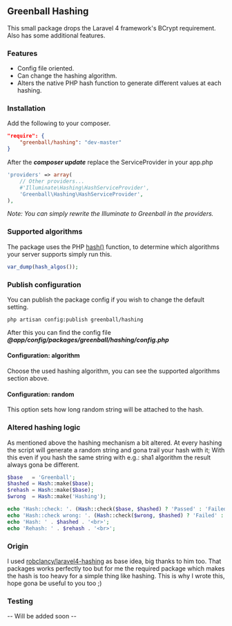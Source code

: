 ## Greenball Hashing

This small package drops the Laravel 4 framework's BCrypt requirement. Also has some additional features.

### Features
+ Config file oriented.
+ Can change the hashing algorithm.
+ Alters the native PHP hash function to generate different values at each hashing.
### Installation
Add the following to your composer.
```json
"require": {
	"greenball/hashing": "dev-master"
}
```
After the ***composer update*** replace the ServiceProvider in your app.php
```php
'providers' => array(
	// Other providers...
	#'Illuminate\Hashing\HashServiceProvider',
    'Greenball\Hashing\HashServiceProvider',
),
```
*Note: You can simply rewrite the Illuminate to Greenball in the providers.*
### Supported algorithms
The package uses the PHP [hash()](http://www.php.net/manual/en/function.hash.php) function, to determine which algorithms your server supports simply run this.
```php
var_dump(hash_algos());
```

### Publish configuration
You can publish the package config if you wish to change the default setting.
```
php artisan config:publish greenball/hashing
```
After this you can find the config file
***@app/config/packages/greenball/hashing/config.php***

#### Configuration: algorithm
Choose the used hashing algorithm, you can see the supported algorithms section above.
#### Configuration: random
This option sets how long random string will be attached to the hash.

### Altered hashing logic
As mentioned above the hashing mechanism a bit altered. At every hashing the script will generate a random string and gona trail your hash with it; With this even if you hash the same string with e.g.: sha1 algorithm the result always gona be different.
```php
$base 	= 'Greenball';
$hashed = Hash::make($base);
$rehash = Hash::make($base);
$wrong 	= Hash::make('Hashing');

echo 'Hash::check: '. (Hash::check($base, $hashed) ? 'Passed' : 'Failed') . '<br>';
echo 'Hash::check wrong: '. (Hash::check($wrong, $hashed) ? 'Failed' : 'Passed') . '<br>';
echo 'Hash: ' . $hashed . '<br>';
echo 'Rehash: ' . $rehash . '<br>';
```

### Origin
I used [robclancy/laravel4-hashing](https://github.com/robclancy/laravel4-hashing) as base idea, big thanks to him too. That packages works perfectly too but for me the required package which makes the hash is too heavy for a simple thing like hashing. This is why I wrote this, hope gona be useful to you too ;)

### Testing

-- Will be added soon --